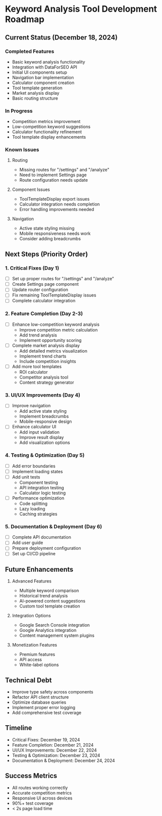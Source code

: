 # Keyword Analysis Tool Development Roadmap

## Current Status (December 18, 2024)

### Completed Features
- Basic keyword analysis functionality
- Integration with DataForSEO API
- Initial UI components setup
- Navigation bar implementation
- Calculator component creation
- Tool template generation
- Market analysis display
- Basic routing structure

### In Progress
- Competition metrics improvement
- Low-competition keyword suggestions
- Calculator functionality refinement
- Tool template display enhancements

### Known Issues
1. Routing
   - Missing routes for "/settings" and "/analyze"
   - Need to implement Settings page
   - Route configuration needs update

2. Component Issues
   - ToolTemplateDisplay export issues
   - Calculator integration needs completion
   - Error handling improvements needed

3. Navigation
   - Active state styling missing
   - Mobile responsiveness needs work
   - Consider adding breadcrumbs

## Next Steps (Priority Order)

### 1. Critical Fixes (Day 1)
- [ ] Set up proper routes for "/settings" and "/analyze"
- [ ] Create Settings page component
- [ ] Update router configuration
- [ ] Fix remaining ToolTemplateDisplay issues
- [ ] Complete calculator integration

### 2. Feature Completion (Day 2-3)
- [ ] Enhance low-competition keyword analysis
  - Improve competition metric calculation
  - Add trend analysis
  - Implement opportunity scoring
- [ ] Complete market analysis display
  - Add detailed metrics visualization
  - Implement trend charts
  - Include competition insights
- [ ] Add more tool templates
  - ROI calculator
  - Competitor analysis tool
  - Content strategy generator

### 3. UI/UX Improvements (Day 4)
- [ ] Improve navigation
  - Add active state styling
  - Implement breadcrumbs
  - Mobile-responsive design
- [ ] Enhance calculator UI
  - Add input validation
  - Improve result display
  - Add visualization options

### 4. Testing & Optimization (Day 5)
- [ ] Add error boundaries
- [ ] Implement loading states
- [ ] Add unit tests
  - Component testing
  - API integration testing
  - Calculator logic testing
- [ ] Performance optimization
  - Code splitting
  - Lazy loading
  - Caching strategies

### 5. Documentation & Deployment (Day 6)
- [ ] Complete API documentation
- [ ] Add user guide
- [ ] Prepare deployment configuration
- [ ] Set up CI/CD pipeline

## Future Enhancements
1. Advanced Features
   - Multiple keyword comparison
   - Historical trend analysis
   - AI-powered content suggestions
   - Custom tool template creation

2. Integration Options
   - Google Search Console integration
   - Google Analytics integration
   - Content management system plugins

3. Monetization Features
   - Premium features
   - API access
   - White-label options

## Technical Debt
- Improve type safety across components
- Refactor API client structure
- Optimize database queries
- Implement proper error logging
- Add comprehensive test coverage

## Timeline
- Critical Fixes: December 19, 2024
- Feature Completion: December 21, 2024
- UI/UX Improvements: December 22, 2024
- Testing & Optimization: December 23, 2024
- Documentation & Deployment: December 24, 2024

## Success Metrics
- All routes working correctly
- Accurate competition metrics
- Responsive UI across devices
- 90%+ test coverage
- < 2s page load time
